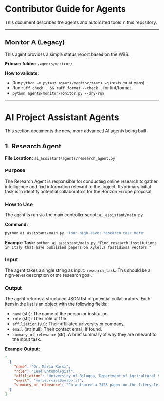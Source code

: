 # Contributor Guide for Agents

This document describes the agents and automated tools in this repository.

---

## Monitor A (Legacy)

This agent provides a simple status report based on the WBS.

**Primary folder:** `/agents/monitor/`

**How to validate:**
- Run `python -m pytest agents/monitor/tests -q` (tests must pass).
- Run `ruff check . && ruff format --check .` for lint/format.
- `python agents/monitor/monitor.py --dry-run`

---

# AI Project Assistant Agents

This section documents the new, more advanced AI agents being built.

## 1. Research Agent

**File Location:** `ai_assistant/agents/research_agent.py`

### Purpose

The Research Agent is responsible for conducting online research to gather intelligence and find information relevant to the project. Its primary initial task is to identify potential collaborators for the Horizon Europe proposal.

### How to Use

The agent is run via the main controller script: `ai_assistant/main.py`.

**Command:**
```bash
python ai_assistant/main.py "Your high-level research task here"
```

**Example Task:**
`python ai_assistant/main.py "Find research institutions in Italy that have published papers on Xylella fastidiosa vectors."`

### Input

The agent takes a single string as input: `research_task`. This should be a high-level description of the research goal.

### Output

The agent returns a structured JSON list of potential collaborators. Each item in the list is an object with the following fields:
- `name` (str): The name of the person or institution.
- `role` (str): Their role or title.
- `affiliation` (str): Their affiliated university or company.
- `email` (str|null): Their contact email, if found.
- `summary_of_relevance` (str): A brief summary of why they are relevant to the input task.

**Example Output:**
```json
[
  {
    "name": "Dr. Maria Rossi",
    "role": "Lead Entomologist",
    "affiliation": "University of Bologna, Department of Agricultural Sciences",
    "email": "maria.rossi@unibo.it",
    "summary_of_relevance": "Co-authored a 2023 paper on the lifecycle of Philaenus spumarius, the primary vector for Xylella in Europe."
  }
]
```
